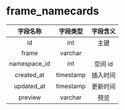 # frame_namecards

| 字段名称 | 字段类型 | 字段含义 |
| :-----: | :-----: | :-----: 
| id | int | 主键 |
| frame | varchar |  |
| namespace_id | int | 空间 id |
| created_at | timestamp | 插入时间 |
| updated_at | timestamp | 更新时间 |
| preview | varchar | 预览 |

